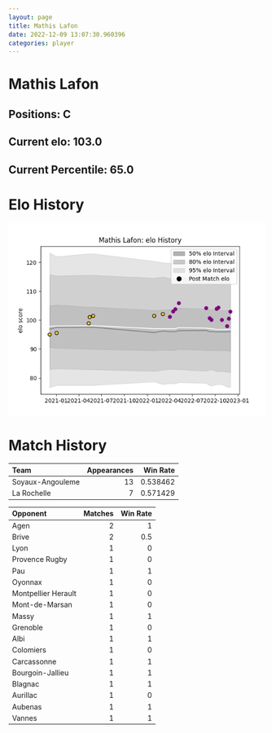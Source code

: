 ```yaml
---  
layout: page  
title: Mathis Lafon  
date: 2022-12-09 13:07:30.960396  
categories: player  
---
```

# Mathis Lafon

## Positions: C

## Current elo: 103.0

## Current Percentile: 65.0

# Elo History


![elo history](history_MathisLafon.png)
# Match History


| Team             |   Appearances |   Win Rate |
|:-----------------|--------------:|-----------:|
| Soyaux-Angouleme |            13 |   0.538462 |
| La Rochelle      |             7 |   0.571429 |

| Opponent            |   Matches |   Win Rate |
|:--------------------|----------:|-----------:|
| Agen                |         2 |        1   |
| Brive               |         2 |        0.5 |
| Lyon                |         1 |        0   |
| Provence Rugby      |         1 |        0   |
| Pau                 |         1 |        1   |
| Oyonnax             |         1 |        0   |
| Montpellier Herault |         1 |        0   |
| Mont-de-Marsan      |         1 |        0   |
| Massy               |         1 |        1   |
| Grenoble            |         1 |        0   |
| Albi                |         1 |        1   |
| Colomiers           |         1 |        0   |
| Carcassonne         |         1 |        1   |
| Bourgoin-Jallieu    |         1 |        1   |
| Blagnac             |         1 |        1   |
| Aurillac            |         1 |        0   |
| Aubenas             |         1 |        1   |
| Vannes              |         1 |        1   |